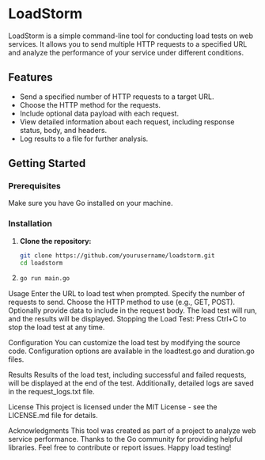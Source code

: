 # LoadStorm

LoadStorm is a simple command-line tool for conducting load tests on web services. It allows you to send multiple HTTP requests to a specified URL and analyze the performance of your service under different conditions.

## Features

- Send a specified number of HTTP requests to a target URL.
- Choose the HTTP method for the requests.
- Include optional data payload with each request.
- View detailed information about each request, including response status, body, and headers.
- Log results to a file for further analysis.

## Getting Started

### Prerequisites

Make sure you have Go installed on your machine.

### Installation

1. **Clone the repository:**

   ```bash
   git clone https://github.com/yourusername/loadstorm.git
   cd loadstorm

2. 
     ```bash
   go run main.go
   

Usage
Enter the URL to load test when prompted.
Specify the number of requests to send.
Choose the HTTP method to use (e.g., GET, POST).
Optionally provide data to include in the request body.
The load test will run, and the results will be displayed.
Stopping the Load Test:
Press Ctrl+C to stop the load test at any time.

Configuration
You can customize the load test by modifying the source code. Configuration options are available in the loadtest.go and duration.go files.

Results
Results of the load test, including successful and failed requests, will be displayed at the end of the test. Additionally, detailed logs are saved in the request_logs.txt file.

License
This project is licensed under the MIT License - see the LICENSE.md file for details.

Acknowledgments
This tool was created as part of a project to analyze web service performance.
Thanks to the Go community for providing helpful libraries.
Feel free to contribute or report issues. Happy load testing!